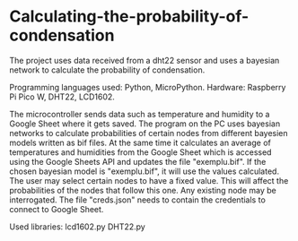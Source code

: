 # Calculating-the-probability-of-condensation
The project uses data received from a dht22 sensor and uses a bayesian network to calculate the probability of condensation.

Programming languages used: Python, MicroPython.
Hardware: Raspberry Pi Pico W, DHT22, LCD1602.


The microcontroller sends data such as temperature and humidity to a Google Sheet where it gets saved.
The program on the PC uses bayesian networks to calculate probabilities of certain nodes from different bayesien models written as bif files.
At the same time it calculates an average of temperatures and humidities from the Google Sheet which is accessed using the Google Sheets API and updates the file "exemplu.bif".
If the chosen bayesian model is "exemplu.bif", it will use the values calculated.
The user may select certain nodes to have a fixed value. This will affect the probabilities of the nodes that follow this one.
Any existing node may be interrogated.
The file "creds.json" needs to contain the credentials to connect to Google Sheet.

Used libraries:
lcd1602.py
DHT22.py